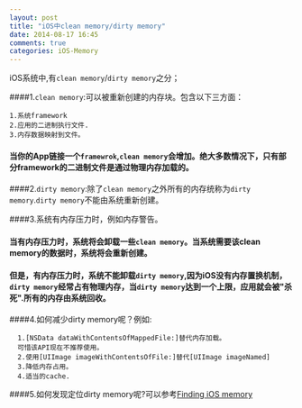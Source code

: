 ```yaml
---
layout: post
title: "iOS中clean memory/dirty memory"
date: 2014-08-17 16:45
comments: true
categories: iOS-Memory
---
```


iOS系统中,有`clean memory`/`dirty memory`之分；

<!--more-->

####1.`clean memory`:可以被重新创建的内存块。包含以下三方面：

    1.系统framework
    2.应用的二进制执行文件.
    3.内存数据映射到文件。
####  当你的App链接一个`framewrok`,`clean memory`会增加。绝大多数情况下，只有部分framework的二进制文件是通过物理内存加载的。
  
  
####2.`dirty memory`:除了`clean memory`之外所有的内存统称为`dirty memory`.`dirty memory`不能由系统重新创建。

   
####3.系统有内存压力时，例如内存警告。
 
####   当有内存压力时，系统将会卸载一些`clean memory`。当系统需要该clean memory的数据时，系统将会重新创建。
####   但是，有内存压力时，系统不能卸载`dirty memory`,因为iOS没有内存置换机制，`dirty memory`经常占有物理内存，当`dirty memory`达到一个上限，应用就会被"杀死".所有的内存由系统回收。  
    
####4.如何减少dirty memory呢？例如:
  
      1.[NSData dataWithContentsOfMappedFile:]替代内存加载。
      可惜该API现在不推荐使用。
      2.使用[UIImage imageWithContentsOfFile:]替代[UIImage imageNamed]
      3.降低内存占用。
      4.适当的cache.

####5.如何发现定位dirty memory呢?可以参考[Finding iOS memory](http://liam.flookes.com/wp/2012/05/03/finding-ios-memory/)